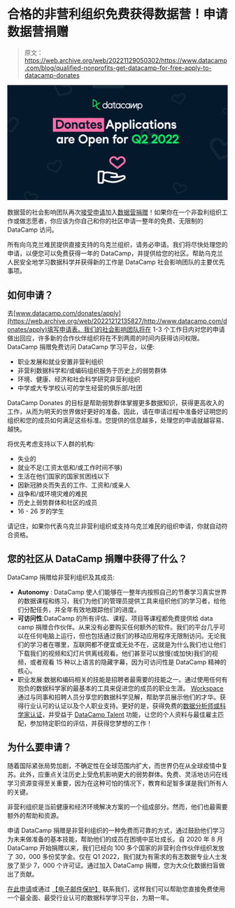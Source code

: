 # 合格的非营利组织免费获得数据营！申请数据营捐赠

> 原文：<https://web.archive.org/web/20221129050302/https://www.datacamp.com/blog/qualified-nonprofits-get-datacamp-for-free-apply-to-datacamp-donates>

![](img/9f75afc029d57e8c3b09170ba654e62c.png)

数据营的社会影响团队再次[接受申请](https://web.archive.org/web/20221212135827/http://www.datacamp.com/donates/apply)加入[数据营捐赠](https://web.archive.org/web/20221212135827/https://www.datacamp.com/donates)！如果你在一个非盈利组织工作或做志愿者，你应该为你自己和你的社区申请一整年的免费、无限制的 DataCamp 访问。

所有向乌克兰难民提供直接支持的乌克兰组织，请务必申请。我们将尽快处理您的申请，以便您可以免费获得一年的 DataCamp，并提供给您的社区。帮助乌克兰人民安全地学习数据科学并获得新的工作是 DataCamp 社会影响团队的主要优先事项。

## 如何申请？

去[www.datacamp.com/donates/apply](https://web.archive.org/web/20221212135827/http://www.datacamp.com/donates/apply)填写申请表。我们的社会影响团队将在 1-3 个工作日内对您的申请做出回应，许多新的合作伙伴组织将在不到两周的时间内获得访问权限。DataCamp 捐赠免费访问 DataCamp 学习平台，以便:

*   职业发展和就业安置非营利组织
*   非营利数据科学和/或编码组织服务于历史上的弱势群体
*   环境、健康、经济和社会科学研究非营利组织
*   中学或大专学校认可的学生经营的俱乐部/社团

DataCamp Donates 的目标是帮助弱势群体掌握更多数据知识，获得更高收入的工作，从而为明天的世界做好更好的准备。因此，请在申请过程中准备好证明您的组织和您的成员如何满足这些标准。您提供的信息越多，处理您的申请就越容易、越快。

将优先考虑支持以下人群的机构:

*   失业的
*   就业不足(工资太低和/或工作时间不够)
*   生活在他们国家的国家贫困线以下
*   因新冠肺炎而失去的工作、工资和/或亲人
*   战争和/或环境灾难的难民
*   历史上弱势群体和社区的成员
*   16 - 26 岁的学生

请记住，如果你代表乌克兰非营利组织或支持乌克兰难民的组织申请，你就自动符合资格。

## 您的社区从 DataCamp 捐赠中获得了什么？

DataCamp 捐赠给非营利组织及其成员:

*   **Autonomy** : DataCamp 使人们能够在一整年内按照自己的节奏学习真实世界的数据课程和练习，我们为他们的管理员提供工具来组织他们的学习者，给他们分配任务，并全年有效地跟踪他们的进度。
*   **可访问性**:DataCamp 的所有评估、课程、项目等课程都免费提供给 data camp 捐赠合作伙伴。从来没有必要购买任何额外的软件。我们的平台几乎可以在任何电脑上运行，但也包括通过我们的移动应用程序无限制访问。无论我们的学习者在哪里，互联网都不便宜或无处不在，这就是为什么我们也让他们下载我们的视频和幻灯片供离线观看。他们甚至可以放慢(或加快)我们的视频，或者观看 15 种以上语言的隐藏字幕，因为可访问性是 DataCamp 精神的核心。
*   职业发展:数据和编码相关的技能是招聘者最需要的技能之一。通过使用任何有抱负的数据科学家的最基本的工具来促进您的成员的职业生涯。 [Workspace](https://web.archive.org/web/20221212135827/https://www.datacamp.com/workspace) 通过与同事和招聘人员分享您的数据科学见解，帮助学员展示他们的才华。获得行业认可的认证以及个人职业支持。更好的是，获得免费的[数据分析师或科学家认证](https://web.archive.org/web/20221212135827/https://www.datacamp.com/certification)，并受益于 [DataCamp Talent](https://web.archive.org/web/20221212135827/https://www.datacamp.com/talent) 功能，让您的个人资料与最佳雇主匹配，参加特定职位的评估，并获得您梦想的工作！

## 为什么要申请？

随着国际紧张局势加剧，不确定性在全球范围内扩大，而世界仍在从全球疫情中复苏。此外，应重点关注历史上受危机影响更大的弱势群体。免费、灵活地访问在线学习资源变得至关重要，因为在这种可怕的情况下，教育和足智多谋是我们所有人的关键。

非营利组织是当前健康和经济环境解决方案的一个组成部分。然而，他们也最需要额外的帮助和资源。

申请 DataCamp 捐赠是非营利组织的一种免费而可靠的方式，通过鼓励他们学习为未来做准备的基本技能，帮助他们的成员在困境中茁壮成长。自 2020 年 8 月 DataCamp 开始捐赠以来，我们已经向 100 多个国家的非营利合作伙伴组织发放了 30，000 多份奖学金。仅在 Q1 2022，我们就为有需求的有志数据专业人士发放了至少 7，000 个许可证。通过加入 DataCamp 捐赠，您为大众化数据扫盲做出了贡献。

[在此申请](https://web.archive.org/web/20221212135827/https://www.datacamp.com/donates/apply)或通过 [【电子邮件保护】](/web/20221212135827/https://www.datacamp.com/cdn-cgi/l/email-protection#54303b3a3520311430352035373539247a373b39) 联系我们，这样我们可以帮助您直接免费使用一个最全面、最受行业认可的数据科学学习平台，为期一年。